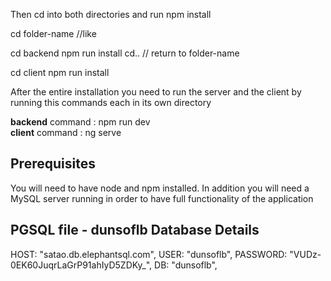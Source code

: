 Then cd into both directories and run npm install
 
cd folder-name   //like

cd backend
npm run install
cd.. // return to folder-name

cd client
npm run install

 
After the entire installation you need to run the server and the client by running this commands each in its own directory

**backend**  command :  npm run dev  
**client**   command :   ng serve 

## Prerequisites
You will need to have node and npm installed. In addition you will need a MySQL server running in order to have full functionality of the application 

## PGSQL file - dunsoflb  Database Details
HOST: "satao.db.elephantsql.com",
USER: "dunsoflb",
PASSWORD: "VUDz-0EK60JuqrLaGrP91ahIyD5ZDKy_",
DB: "dunsoflb",
